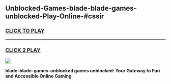 
## Unblocked-Games-blade-blade-games-unblocked-Play-Online-#cssir
<h3>
<a href="https://premium.freeplayer.one?title=blade-blade-games-unblocked&ref=27F">CLICK TO PLAY</a></h3>
<hr>

<h3>
<a href="https://premium.freeplayer.one?title=blade-blade-games-unblocked&ref=27F">CLICK 2 PLAY</a>
  
</h3>

<a href="https://premium.freeplayer.one?title=blade-blade-games-unblocked&ref=27F"><img src="https://clearcache.store/games.png"></a>


**blade-blade-games-unblocked games unblocked: Your Gateway to Fun and Accessible Online Gaming**
